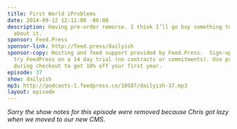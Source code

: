 ```yaml
---
title: First World iProblems
date: 2014-09-12 12:11:00 -06:00
description: Having pre-order remorse. I think I’ll go buy something to help forget
  about it.
sponsor: Feed.Press
sponsor-link: http://feed.press/dailyish
sponsor-copy: Hosting and feed support provided by Feed.Press.  Sign-up today and
  try FeedPress on a 14 day trial (no contracts or commitments). Use promo code "dailyish"
  during checkout to get 10% off your first year.
episode: 37
show: dailyish
mp3: http://podcasts-1.feedpress.co/10587/dailyish-37.mp3
layout: episode
---
```


<em>Sorry the show notes for this episode were removed because Chris got lazy when we moved to our new CMS</em>.
